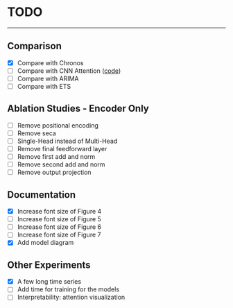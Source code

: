 # TODO
---

## Comparison
- [X] Compare with Chronos
- [ ] Compare with CNN Attention ([code](https://github.com/YangLIN1997/TCAN-IJCNN2021))
- [ ] Compare with ARIMA
- [ ] Compare with ETS

## Ablation Studies - Encoder Only
- [ ] Remove positional encoding
- [ ] Remove seca
- [ ] Single-Head instead of Multi-Head
- [ ] Remove final feedforward layer
- [ ] Remove first add and norm
- [ ] Remove second add and norm
- [ ] Remove output projection

## Documentation
- [X] Increase font size of Figure 4
- [ ] Increase font size of Figure 5
- [ ] Increase font size of Figure 6
- [ ] Increase font size of Figure 7
- [X] Add model diagram

## Other Experiments
- [X] A few long time series
- [ ] Add time for training for the models
- [ ] Interpretability: attention visualization